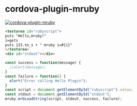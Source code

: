 # cordova-plugin-mruby


[![cordova-plugin-mruby](http://img.youtube.com/vi/Mz27HAByEE4/0.jpg)](http://www.youtube.com/watch?v=Mz27HAByEE4)

```html
<textarea id="rubyscript">
puts "Hello,mruby!"
i=gets
puts 123.to_s + " mruby i=#{i}"
</textarea>
<div id="stdout"></div>
```

```javascript
const success = function(message) {
  //alert(message);
}
const failure = function() {
  alert("Error calling Hello Plugin");
}
const script = document.getElementById("rubyscript").value;
const stdout = document.getElementById("stdout");
mruby.mrbLoadString(script, stdout, success, failure);
```
